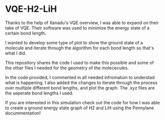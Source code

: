 # VQE-H2-LiH
Thanks to the help of Xanadu's VQE overview, I was able to expand on their take of VQE. Their software was used to minimize the energy state of a certain bond length.

I wanted to develop some type of plot to show the ground state of a molecule and iterate through the algorithm for each bond length so that's what I did.

This repository shares the code I used to make this possible and some of the other files I needed for the geometry of the molececules.

In the code provided, I commented in all needed infromation to understad what is happening. I also added the changes to iterate through the process over multiple different bond lengths, and plot the graph. The .xyz files are the seperate bond lengths I used.

If you are interested in this simulation check out the code for how I was able to create a ground energy state graph of H2 and LiH using the Pennylane docummentation!

